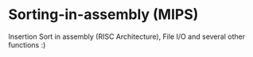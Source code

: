# Sorting-in-assembly (MIPS)
Insertion Sort in assembly (RISC Architecture), File I/O and several other functions :)
